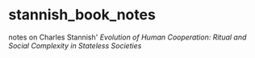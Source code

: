 # stannish_book_notes
notes on Charles Stannish' _Evolution of Human Cooperation: Ritual and Social Complexity in Stateless Societies_
